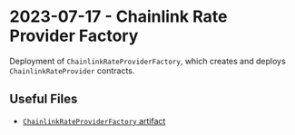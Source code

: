 # 2023-07-17 - Chainlink Rate Provider Factory

Deployment of `ChainlinkRateProviderFactory`, which creates and deploys `ChainlinkRateProvider` contracts.

## Useful Files

- [`ChainlinkRateProviderFactory` artifact](./artifact/ChainlinkRateProviderFactory.json)

